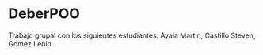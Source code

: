 # DeberPOO
Trabajo grupal con los siguientes estudiantes: Ayala Martin, Castillo Steven, Gomez Lenin
